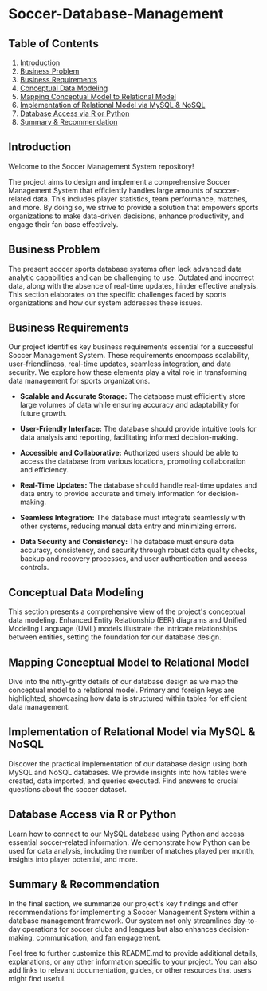 # Soccer-Database-Management

## Table of Contents

1. [Introduction](#introduction)
2. [Business Problem](#business-problem)
3. [Business Requirements](#business-requirements)
4. [Conceptual Data Modeling](#conceptual-data-modeling)
5. [Mapping Conceptual Model to Relational Model](#mapping-conceptual-model-to-relational-model)
6. [Implementation of Relational Model via MySQL & NoSQL](#implementation-of-relational-model-via-mysql--nosql)
7. [Database Access via R or Python](#database-access-via-r-or-python)
8. [Summary & Recommendation](#summary--recommendation)

## Introduction

Welcome to the Soccer Management System repository! 

The project aims to design and implement a comprehensive Soccer Management System that efficiently handles large amounts of soccer-related data. This includes player statistics, team performance, matches, and more. By doing so, we strive to provide a solution that empowers sports organizations to make data-driven decisions, enhance productivity, and engage their fan base effectively.

## Business Problem

The present soccer sports database systems often lack advanced data analytic capabilities and can be challenging to use. Outdated and incorrect data, along with the absence of real-time updates, hinder effective analysis. This section elaborates on the specific challenges faced by sports organizations and how our system addresses these issues.

## Business Requirements

Our project identifies key business requirements essential for a successful Soccer Management System. These requirements encompass scalability, user-friendliness, real-time updates, seamless integration, and data security. We explore how these elements play a vital role in transforming data management for sports organizations.

- **Scalable and Accurate Storage:** The database must efficiently store large volumes of data while ensuring accuracy and adaptability for future growth.
  
- **User-Friendly Interface:** The database should provide intuitive tools for data analysis and reporting, facilitating informed decision-making.

- **Accessible and Collaborative:** Authorized users should be able to access the database from various locations, promoting collaboration and efficiency.

- **Real-Time Updates:** The database should handle real-time updates and data entry to provide accurate and timely information for decision-making.

- **Seamless Integration:** The database must integrate seamlessly with other systems, reducing manual data entry and minimizing errors.

- **Data Security and Consistency:** The database must ensure data accuracy, consistency, and security through robust data quality checks, backup and recovery processes, and user authentication and access controls.

## Conceptual Data Modeling

This section presents a comprehensive view of the project's conceptual data modeling. Enhanced Entity Relationship (EER) diagrams and Unified Modeling Language (UML) models illustrate the intricate relationships between entities, setting the foundation for our database design.

## Mapping Conceptual Model to Relational Model

Dive into the nitty-gritty details of our database design as we map the conceptual model to a relational model. Primary and foreign keys are highlighted, showcasing how data is structured within tables for efficient data management.

## Implementation of Relational Model via MySQL & NoSQL

Discover the practical implementation of our database design using both MySQL and NoSQL databases. We provide insights into how tables were created, data imported, and queries executed. Find answers to crucial questions about the soccer dataset.

## Database Access via R or Python

Learn how to connect to our MySQL database using Python and access essential soccer-related information. We demonstrate how Python can be used for data analysis, including the number of matches played per month, insights into player potential, and more.

## Summary & Recommendation

In the final section, we summarize our project's key findings and offer recommendations for implementing a Soccer Management System within a database management framework. Our system not only streamlines day-to-day operations for soccer clubs and leagues but also enhances decision-making, communication, and fan engagement.

Feel free to further customize this README.md to provide additional details, explanations, or any other information specific to your project. You can also add links to relevant documentation, guides, or other resources that users might find useful.
